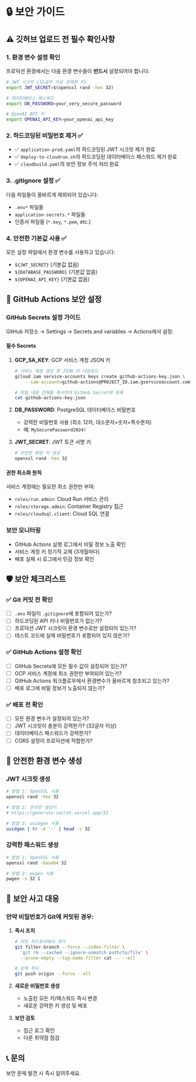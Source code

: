 # 🔒 보안 가이드

## ⚠️ 깃허브 업로드 전 필수 확인사항

### 1. 환경 변수 설정 확인
프로덕션 환경에서는 다음 환경 변수들이 **반드시** 설정되어야 합니다:

```bash
# JWT 시크릿 (32글자 이상 강력한 키)
export JWT_SECRET=$(openssl rand -hex 32)

# 데이터베이스 패스워드
export DB_PASSWORD=your_very_secure_password

# OpenAI API 키
export OPENAI_API_KEY=your_openai_api_key
```

### 2. 하드코딩된 비밀번호 제거 ✅
- ✅ `application-prod.yaml`의 하드코딩된 JWT 시크릿 제거 완료
- ✅ `deploy-to-cloudrun.sh`의 하드코딩된 데이터베이스 패스워드 제거 완료
- ✅ `cloudbuild.yaml`의 보안 정보 주석 처리 완료

### 3. .gitignore 설정 ✅
다음 파일들이 올바르게 제외되어 있습니다:
- `.env*` 파일들
- `application-secrets.*` 파일들
- 인증서 파일들 (`*.key`, `*.pem`, etc.)

### 4. 안전한 기본값 사용 ✅
모든 설정 파일에서 환경 변수를 사용하고 있습니다:
- `${JWT_SECRET}` (기본값 없음)
- `${DATABASE_PASSWORD}` (기본값 없음)
- `${OPENAI_API_KEY}` (기본값 없음)

## 🔄 GitHub Actions 보안 설정

### GitHub Secrets 설정 가이드
GitHub 저장소 → Settings → Secrets and variables → Actions에서 설정:

#### 필수 Secrets
1. **GCP_SA_KEY**: GCP 서비스 계정 JSON 키
   ```bash
   # 서비스 계정 생성 후 JSON 키 다운로드
   gcloud iam service-accounts keys create github-actions-key.json \
       --iam-account=github-actions@PROJECT_ID.iam.gserviceaccount.com
   
   # 파일 내용 전체를 복사하여 GitHub Secret에 등록
   cat github-actions-key.json
   ```

2. **DB_PASSWORD**: PostgreSQL 데이터베이스 비밀번호
   - 강력한 비밀번호 사용 (최소 12자, 대소문자+숫자+특수문자)
   - 예: `MySecurePassword2024!`

3. **JWT_SECRET**: JWT 토큰 서명 키
   ```bash
   # 안전한 랜덤 키 생성
   openssl rand -hex 32
   ```

#### 권한 최소화 원칙
서비스 계정에는 필요한 최소 권한만 부여:
- `roles/run.admin`: Cloud Run 서비스 관리
- `roles/storage.admin`: Container Registry 접근
- `roles/cloudsql.client`: Cloud SQL 연결

### 보안 모니터링
- GitHub Actions 실행 로그에서 비밀 정보 노출 확인
- 서비스 계정 키 정기적 교체 (3개월마다)
- 배포 실패 시 로그에서 민감 정보 확인

## 🛡️ 보안 체크리스트

### ✅ Git 커밋 전 확인
- [ ] `.env` 파일이 `.gitignore`에 포함되어 있는가?
- [ ] 하드코딩된 API 키나 비밀번호가 없는가?
- [ ] 프로덕션 JWT 시크릿이 환경 변수로만 설정되어 있는가?
- [ ] 테스트 코드에 실제 비밀번호가 포함되어 있지 않은가?

### ✅ GitHub Actions 설정 확인
- [ ] GitHub Secrets에 모든 필수 값이 설정되어 있는가?
- [ ] GCP 서비스 계정에 최소 권한만 부여되어 있는가?
- [ ] GitHub Actions 워크플로우에서 환경변수가 올바르게 참조되고 있는가?
- [ ] 배포 로그에 비밀 정보가 노출되지 않는가?

### ✅ 배포 전 확인
- [ ] 모든 환경 변수가 설정되어 있는가?
- [ ] JWT 시크릿이 충분히 강력한가? (32글자 이상)
- [ ] 데이터베이스 패스워드가 강력한가?
- [ ] CORS 설정이 프로덕션에 적합한가?

## 🔧 안전한 환경 변수 생성

### JWT 시크릿 생성
```bash
# 방법 1: OpenSSL 사용
openssl rand -hex 32

# 방법 2: 온라인 생성기
# https://generate-secret.vercel.app/32

# 방법 3: uuidgen 사용
uuidgen | tr -d '-' | head -c 32
```

### 강력한 패스워드 생성
```bash
# 방법 1: OpenSSL 사용
openssl rand -base64 32

# 방법 2: pwgen 사용
pwgen -s 32 1
```

## 🚨 보안 사고 대응

### 만약 비밀번호가 Git에 커밋된 경우:
1. **즉시 조치**
   ```bash
   # 커밋 히스토리에서 제거
   git filter-branch --force --index-filter \
     'git rm --cached --ignore-unmatch path/to/file' \
     --prune-empty --tag-name-filter cat -- --all
   
   # 강제 푸시
   git push origin --force --all
   ```

2. **새로운 비밀번호 생성**
   - 노출된 모든 키/패스워드 즉시 변경
   - 새로운 강력한 키 생성 및 배포

3. **보안 검토**
   - 접근 로그 확인
   - 다른 취약점 점검

## 📞 문의
보안 문제 발견 시 즉시 알려주세요. 
